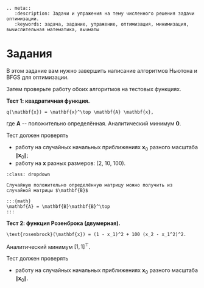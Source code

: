 ```{eval-rst}
.. meta::
   :description: Задачи и упражения на тему численного решения задачи оптимизации.
   :keywords: задача, задание, упражение, оптимизация, минимизация, вычислительная математика, вычматы
```

# Задания

В этом задание вам нужно завершить написание алгоритмов Ньютона и BFGS для оптимизации.

Затем проверьте работу обоих алгоритмов на тестовых функциях.

**Тест 1: квадратичная функция.**

```{math}
q(\mathbf{x}) = \mathbf{x}^\top \mathbf{A} \mathbf{x},
```

где $\mathbf{A}$ -- положительно определённая. Аналитический минимум $\mathbf{0}$.

Тест должен проверять

- работу на случайных начальных приближениях $\mathbf{x}_0$ разного масштаба $\|\mathbf{x}_0\|$;
- работу на $\mathbf{x}$ разных размеров: (2, 10, 100).

```{tip}
:class: dropdown

Случайную положительно определённую матрицу можно получить из случайной матрицы $\mathbf{B}$

:::{math}
\mathbf{A} = \mathbf{B}\mathbf{B}^\top
:::
```

**Тест 2: функция Розенброка (двумерная).**

```{math}
\text{rosenbrock}(\mathbf{x}) = (1 - x_1)^2 + 100 (x_2 - x_1^2)^2.
```

Аналитический минимум $[1, 1]^\top$.

Тест должен проверять

- работу на случайных начальных приближениях $\mathbf{x}_0$ разного масштаба $\|\mathbf{x}_0\|$.
